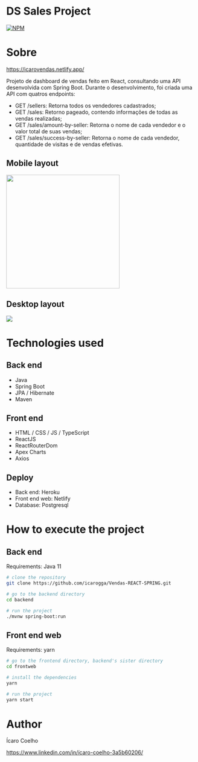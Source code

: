 # DS Sales Project
[![NPM](https://img.shields.io/npm/l/react)](https://github.com/devsuperior/sds1-wmazoni/blob/master/LICENSE) 

# Sobre

https://icarovendas.netlify.app/

<p>Projeto de dashboard de vendas feito em React, consultando uma API desenvolvida com Spring Boot. Durante o desenvolvimento, foi criada uma 
API com quatros endpoints:</p>

- GET /sellers: Retorna todos os vendedores cadastrados;
- GET /sales: Retorno pageado, contendo informações de todas as vendas realizadas;
- GET /sales/amount-by-seller: Retorna o nome de cada vendedor e o valor total de suas vendas;
- GET /sales/success-by-seller: Retorna o nome de cada vendedor, quantidade de visitas e de vendas efetivas.

## Mobile layout

<div float="left">
  <img src="https://user-images.githubusercontent.com/19571060/117524845-d7c60980-af95-11eb-95ef-7085855797cb.png" width="300">
</div>

## Desktop layout
<div>
  <img src="https://user-images.githubusercontent.com/19571060/117524879-05ab4e00-af96-11eb-9af5-8897a015cce8.png">
</div>

# Technologies used
## Back end
- Java
- Spring Boot
- JPA / Hibernate
- Maven
## Front end
- HTML / CSS / JS / TypeScript
- ReactJS
- ReactRouterDom
- Apex Charts
- Axios
## Deploy
- Back end: Heroku
- Front end web: Netlify
- Database: Postgresql

# How to execute the project

## Back end
Requirements: Java 11

```bash
# clone the repository
git clone https://github.com/icarogga/Vendas-REACT-SPRING.git

# go to the backend directory
cd backend

# run the project
./mvnw spring-boot:run
```

## Front end web
Requirements: yarn

```bash
# go to the frontend directory, backend's sister directory
cd frontweb

# install the dependencies
yarn

# run the project
yarn start
```

# Author

Ícaro Coelho

https://www.linkedin.com/in/ícaro-coelho-3a5b60206/

